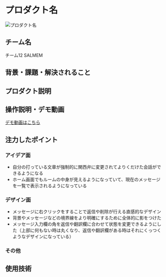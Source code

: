 # プロダクト名

<!-- プロダクト名に変更してください -->

![プロダクト名](https://kc3.me/cms/wp-content/uploads/2024/11/hack25-eyecatch.png)

<!-- プロダクト名・イメージ画像を差し変えてください -->

## チーム名

チーム12 SALMEM

<!-- チームIDとチーム名を入力してください -->

## 背景・課題・解決されること

<!-- テーマ「関西をいい感じに」に対して、考案するプロダクトがどういった(Why)背景から思いついたのか、どのよう(What)な課題があり、どのよう(How)に解決するのかを入力してください -->

## プロダクト説明

<!-- 開発したプロダクトの説明を入力してください -->

## 操作説明・デモ動画

[デモ動画はこちら](https://www.youtube.com/watch?v=fbzGp0XJGq8)

<!-- 開発したプロダクトの操作説明について入力してください。また、操作説明デモ動画があれば、埋め込みやリンクを記載してください -->

## 注力したポイント

<!-- 開発したプロダクトの中で、特に注力して作成した箇所・ポイントについて入力してください -->

### アイデア面
- 自分の打っている文章が強制的に関西弁に変更されてよりくだけた会話ができるようになる
- ホーム画面でもルームの中身が見えるようになっていて、現在のメッセージを一覧で表示されるようになっている

### デザイン面
- メッセージに右クリックをすることで返信や削除が行える直感的なデザイン
- 背景やメッセージなどの境界線をより明確にするために全体的に影をつけた
- メッセージ入力欄の角を返信や翻訳欄に合わせて状態を変更できるようにした（上部に何もない時は丸くなり、返信や翻訳欄がある時はそれにくっつくようなデザインになっている）

### その他

## 使用技術

<!-- 使用技術を入力してください -->

<!--
markdownの記法はこちらを参照してください！
https://docs.github.com/ja/get-started/writing-on-github/getting-started-with-writing-and-formatting-on-github/basic-writing-and-formatting-syntax
-->
